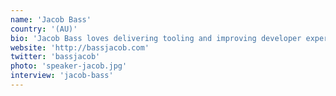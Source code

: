 ```yaml
---
name: 'Jacob Bass'
country: '(AU)'
bio: 'Jacob Bass loves delivering tooling and improving developer experiences. He likes repls and fast feedback, hates exceptions and is possibly the only person who enjoyed the year of "JavaScript Fatigue".'
website: 'http://bassjacob.com'
twitter: 'bassjacob'
photo: 'speaker-jacob.jpg'
interview: 'jacob-bass'
---
```

